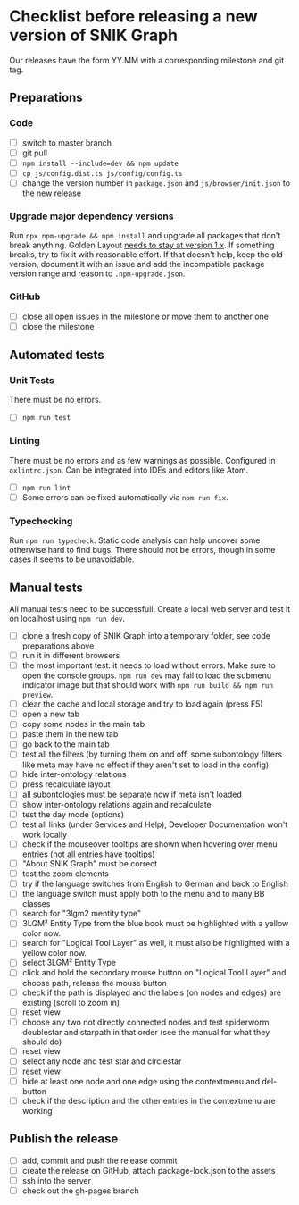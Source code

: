 # Checklist before releasing a new version of SNIK Graph

Our releases have the form YY.MM with a corresponding milestone and git tag.

## Preparations

### Code

- [ ] switch to master branch
- [ ] git pull
- [ ] `npm install --include=dev && npm update`
- [ ] `cp js/config.dist.ts js/config/config.ts`
- [ ] change the version number in `package.json` and `js/browser/init.json` to the new release

### Upgrade major dependency versions

Run `npx npm-upgrade && npm install` and upgrade all packages that don't break anything.
Golden Layout [needs to stay at version 1.x](https://github.com/snikproject/graph/issues/372).
If something breaks, try to fix it with reasonable effort.
If that doesn't help, keep the old version, document it with an issue and add the incompatible package version range and reason to `.npm-upgrade.json`.

### GitHub

- [ ] close all open issues in the milestone or move them to another one
- [ ] close the milestone

## Automated tests

### Unit Tests

There must be no errors.

- [ ] `npm run test`

### Linting

There must be no errors and as few warnings as possible.
Configured in `oxlintrc.json`.
Can be integrated into IDEs and editors like Atom.

- [ ] `npm run lint`
- [ ] Some errors can be fixed automatically via `npm run fix`.

### Typechecking

Run `npm run typecheck`.
Static code analysis can help uncover some otherwise hard to find bugs.
There should not be errors, though in some cases it seems to be unavoidable.

## Manual tests

All manual tests need to be successfull.
Create a local web server and test it on localhost using `npm run dev`.

- [ ] clone a fresh copy of SNIK Graph into a temporary folder, see code preparations above
- [ ] run it in different browsers
- [ ] the most important test: it needs to load without errors. Make sure to open the console groups. `npm run dev` may fail to load the submenu indicator image but that should work with `npm run build && npm run preview`.
- [ ] clear the cache and local storage and try to load again (press F5)
- [ ] open a new tab
- [ ] copy some nodes in the main tab
- [ ] paste them in the new tab
- [ ] go back to the main tab
- [ ] test all the filters (by turning them on and off, some subontology filters like meta may have no effect if they aren't set to load in the config)
- [ ] hide inter-ontology relations
- [ ] press recalculate layout
- [ ] all subontologies must be separate now if meta isn't loaded
- [ ] show inter-ontology relations again and recalculate
- [ ] test the day mode (options)
- [ ] test all links (under Services and Help), Developer Documentation won't work locally
- [ ] check if the mouseover tooltips are shown when hovering over menu entries (not all entries have tooltips)
- [ ] "About SNIK Graph" must be correct
- [ ] test the zoom elements
- [ ] try if the language switches from English to German and back to English
- [ ] the language switch must apply both to the menu and to many BB classes
- [ ] search for "3lgm2 mentity type"
- [ ] 3LGM² Entity Type from the blue book must be highlighted with a yellow color now.
- [ ] search for "Logical Tool Layer" as well, it must also be highlighted with a yellow color now.
- [ ] select 3LGM² Entity Type
- [ ] click and hold the secondary mouse button on "Logical Tool Layer" and choose path, release the mouse button
- [ ] check if the path is displayed and the labels (on nodes and edges) are existing (scroll to zoom in)
- [ ] reset view
- [ ] choose any two not directly connected nodes and test spiderworm, doublestar and starpath in that order (see the manual for what they should do)
- [ ] reset view
- [ ] select any node and test star and circlestar
- [ ] reset view
- [ ] hide at least one node and one edge using the contextmenu and del-button
- [ ] check if the description and the other entries in the contextmenu are working

## Publish the release

- [ ] add, commit and push the release commit
- [ ] create the release on GitHub, attach package-lock.json to the assets
- [ ] ssh into the server
- [ ] check out the gh-pages branch
